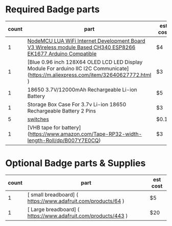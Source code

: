 # Required Badge parts

| count | part | est cost |
| --- | --- | --- |
| 1 | [NodeMCU LUA WiFi Internet Development Board V3 Wireless module Based CH340 ESP8266 EK1677 Arduino Compatible]( https://m.aliexpress.com/item/32723619934.html )| $4 |
| 1 | [Blue 0.96 inch 128X64 OLED LCD LED Display Module For arduino IIC I2C Communicate] (https://m.aliexpress.com/item/32640627772.html ) | $3 | 
| 1 | 18650 3.7V/12000mAh Rechargeable Li-ion Battery | $5 |
| 1 | Storage Box Case For 3.7v Li-ion 18650 Rechargeable Battery 2 Pins | $3 |
| 5 | [switches]( http://www.digikey.com/product-detail/en/te-connectivity-alcoswitch-switches/1825910-6/450-1650-ND/1632536 ) | $0.10 |
| 1 | [VHB tape for battery] (https://www.amazon.com/Tape-RP32-width-length-Roll/dp/B007Y7E0CQ) | $3 |

# Optional Badge parts & Supplies

| count | part | est cost |
| --- | --- | --- |
| 1 | [ small breadboard] (  https://www.adafruit.com/products/64 ) | $5 | 
| 1 | [ Large breadboard] ( https://www.adafruit.com/products/443 )  | $20 |
